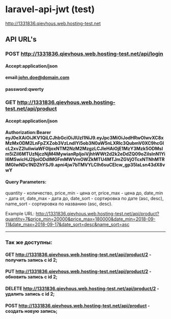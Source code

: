 # laravel-api-jwt (test)
http://1331836.qievhous.web.hosting-test.net

## API URL's

### POST http://1331836.qievhous.web.hosting-test.net/api/login
#### Accept:application/json

#### email:john.doe@domain.com
#### password:qwerty


### GET http://1331836.qievhous.web.hosting-test.net/api/product
#### Accept:application/json

#### Authorization:Bearer eyJ0eXAiOiJKV1QiLCJhbGciOiJIUzI1NiJ9.eyJpc3MiOiJodHRwOlwvXC8xMzMxODM2LnFpZXZob3VzLndlYi5ob3N0aW5nLXRlc3QubmV0XC9hcGlcL2xvZ2luIiwiaWF0IjoxNTM2NzM2MzgzLCJleHAiOjE1MzY3Mzk5ODMsIm5iZiI6MTUzNjczNjM4MywianRpIjoiVjhhWWt2d2k2eDdZQ09oZiIsInN1YiI6MSwicHJ2IjoiODdlMGFmMWVmOWZkMTU4MTJmZGVjOTcxNTNhMTRlMGIwNDc1NDZhYSJ9.apni4jw7bTMVYLCIh6suCElcw_gp35laLsn43dX8vwY

#### Query Parameters:

quantity - количество,
price_min - цена от,
price_max - цена до,
date_min - дата от,
date_max - дата до,
date_sort - сортировка по дате (asc, desc),
name_sort - сортировка по названию (asc, desc).

Example URL: http://1331836.qievhous.web.hosting-test.net/api/product?quantity=7&price_min=20000&price_max=180000&date_min=2018-09-11&date_max=2018-09-17&date_sort=desc&name_sort=asc

_________________________________
### Так же доступны:
#### GET http://1331836.qievhous.web.hosting-test.net/api/product/2 - получить запись с id 2;
#### PUT http://1331836.qievhous.web.hosting-test.net/api/product/2 - обновить запись с id 2;
#### DELETE http://1331836.qievhous.web.hosting-test.net/api/product/2 - удалить запись с id 2;
#### POST http://1331836.qievhous.web.hosting-test.net/api/product - создать новую запись;
